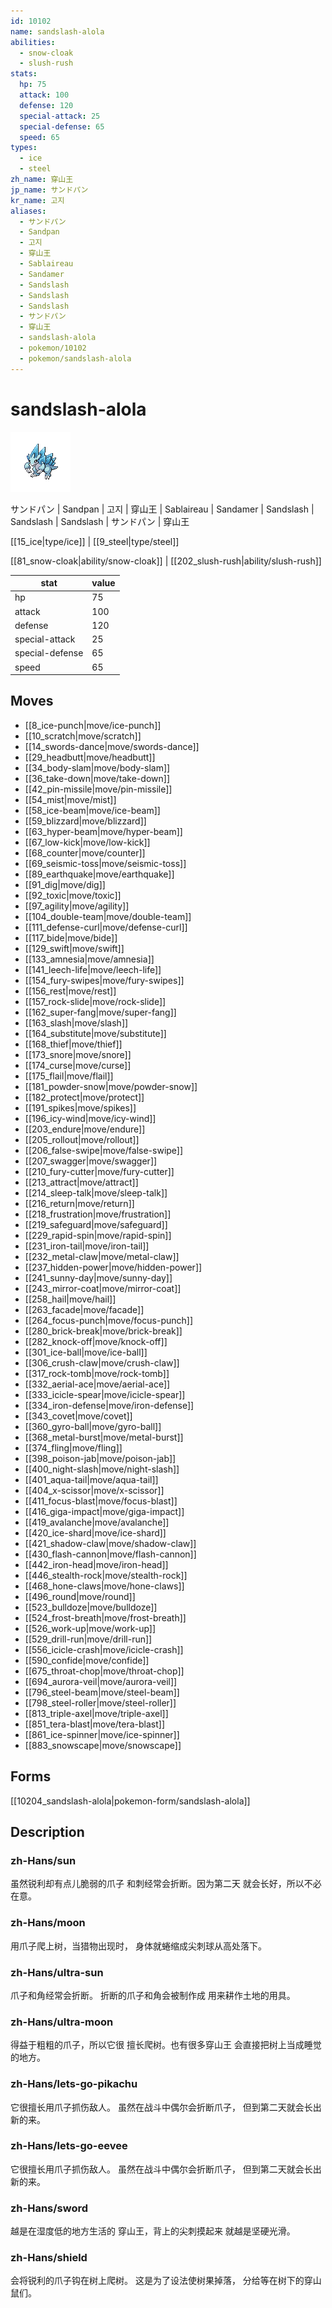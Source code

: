 ```yaml
---
id: 10102
name: sandslash-alola
abilities:
  - snow-cloak
  - slush-rush
stats:
  hp: 75
  attack: 100
  defense: 120
  special-attack: 25
  special-defense: 65
  speed: 65
types:
  - ice
  - steel
zh_name: 穿山王
jp_name: サンドパン
kr_name: 고지
aliases:
  - サンドパン
  - Sandpan
  - 고지
  - 穿山王
  - Sablaireau
  - Sandamer
  - Sandslash
  - Sandslash
  - Sandslash
  - サンドパン
  - 穿山王
  - sandslash-alola
  - pokemon/10102
  - pokemon/sandslash-alola
---
```

# sandslash-alola

![](https://raw.githubusercontent.com/PokeAPI/sprites/master/sprites/pokemon/10102.png)

サンドパン | Sandpan | 고지 | 穿山王 | Sablaireau | Sandamer | Sandslash | Sandslash | Sandslash | サンドパン | 穿山王

[[15_ice|type/ice]] | [[9_steel|type/steel]]

[[81_snow-cloak|ability/snow-cloak]] | [[202_slush-rush|ability/slush-rush]]

|stat|value|
|---|---|
|hp|75|
|attack|100|
|defense|120|
|special-attack|25|
|special-defense|65|
|speed|65|


## Moves

- [[8_ice-punch|move/ice-punch]]
- [[10_scratch|move/scratch]]
- [[14_swords-dance|move/swords-dance]]
- [[29_headbutt|move/headbutt]]
- [[34_body-slam|move/body-slam]]
- [[36_take-down|move/take-down]]
- [[42_pin-missile|move/pin-missile]]
- [[54_mist|move/mist]]
- [[58_ice-beam|move/ice-beam]]
- [[59_blizzard|move/blizzard]]
- [[63_hyper-beam|move/hyper-beam]]
- [[67_low-kick|move/low-kick]]
- [[68_counter|move/counter]]
- [[69_seismic-toss|move/seismic-toss]]
- [[89_earthquake|move/earthquake]]
- [[91_dig|move/dig]]
- [[92_toxic|move/toxic]]
- [[97_agility|move/agility]]
- [[104_double-team|move/double-team]]
- [[111_defense-curl|move/defense-curl]]
- [[117_bide|move/bide]]
- [[129_swift|move/swift]]
- [[133_amnesia|move/amnesia]]
- [[141_leech-life|move/leech-life]]
- [[154_fury-swipes|move/fury-swipes]]
- [[156_rest|move/rest]]
- [[157_rock-slide|move/rock-slide]]
- [[162_super-fang|move/super-fang]]
- [[163_slash|move/slash]]
- [[164_substitute|move/substitute]]
- [[168_thief|move/thief]]
- [[173_snore|move/snore]]
- [[174_curse|move/curse]]
- [[175_flail|move/flail]]
- [[181_powder-snow|move/powder-snow]]
- [[182_protect|move/protect]]
- [[191_spikes|move/spikes]]
- [[196_icy-wind|move/icy-wind]]
- [[203_endure|move/endure]]
- [[205_rollout|move/rollout]]
- [[206_false-swipe|move/false-swipe]]
- [[207_swagger|move/swagger]]
- [[210_fury-cutter|move/fury-cutter]]
- [[213_attract|move/attract]]
- [[214_sleep-talk|move/sleep-talk]]
- [[216_return|move/return]]
- [[218_frustration|move/frustration]]
- [[219_safeguard|move/safeguard]]
- [[229_rapid-spin|move/rapid-spin]]
- [[231_iron-tail|move/iron-tail]]
- [[232_metal-claw|move/metal-claw]]
- [[237_hidden-power|move/hidden-power]]
- [[241_sunny-day|move/sunny-day]]
- [[243_mirror-coat|move/mirror-coat]]
- [[258_hail|move/hail]]
- [[263_facade|move/facade]]
- [[264_focus-punch|move/focus-punch]]
- [[280_brick-break|move/brick-break]]
- [[282_knock-off|move/knock-off]]
- [[301_ice-ball|move/ice-ball]]
- [[306_crush-claw|move/crush-claw]]
- [[317_rock-tomb|move/rock-tomb]]
- [[332_aerial-ace|move/aerial-ace]]
- [[333_icicle-spear|move/icicle-spear]]
- [[334_iron-defense|move/iron-defense]]
- [[343_covet|move/covet]]
- [[360_gyro-ball|move/gyro-ball]]
- [[368_metal-burst|move/metal-burst]]
- [[374_fling|move/fling]]
- [[398_poison-jab|move/poison-jab]]
- [[400_night-slash|move/night-slash]]
- [[401_aqua-tail|move/aqua-tail]]
- [[404_x-scissor|move/x-scissor]]
- [[411_focus-blast|move/focus-blast]]
- [[416_giga-impact|move/giga-impact]]
- [[419_avalanche|move/avalanche]]
- [[420_ice-shard|move/ice-shard]]
- [[421_shadow-claw|move/shadow-claw]]
- [[430_flash-cannon|move/flash-cannon]]
- [[442_iron-head|move/iron-head]]
- [[446_stealth-rock|move/stealth-rock]]
- [[468_hone-claws|move/hone-claws]]
- [[496_round|move/round]]
- [[523_bulldoze|move/bulldoze]]
- [[524_frost-breath|move/frost-breath]]
- [[526_work-up|move/work-up]]
- [[529_drill-run|move/drill-run]]
- [[556_icicle-crash|move/icicle-crash]]
- [[590_confide|move/confide]]
- [[675_throat-chop|move/throat-chop]]
- [[694_aurora-veil|move/aurora-veil]]
- [[796_steel-beam|move/steel-beam]]
- [[798_steel-roller|move/steel-roller]]
- [[813_triple-axel|move/triple-axel]]
- [[851_tera-blast|move/tera-blast]]
- [[861_ice-spinner|move/ice-spinner]]
- [[883_snowscape|move/snowscape]]

## Forms



[[10204_sandslash-alola|pokemon-form/sandslash-alola]]

## Description

### zh-Hans/sun

虽然锐利却有点儿脆弱的爪子
和刺经常会折断。因为第二天
就会长好，所以不必在意。

### zh-Hans/moon

用爪子爬上树，当猎物出现时，
身体就蜷缩成尖刺球从高处落下。

### zh-Hans/ultra-sun

爪子和角经常会折断。
折断的爪子和角会被制作成
用来耕作土地的用具。

### zh-Hans/ultra-moon

得益于粗粗的爪子，所以它很
擅长爬树。也有很多穿山王
会直接把树上当成睡觉的地方。

### zh-Hans/lets-go-pikachu

它很擅长用爪子抓伤敌人。
虽然在战斗中偶尔会折断爪子，
但到第二天就会长出新的来。

### zh-Hans/lets-go-eevee

它很擅长用爪子抓伤敌人。
虽然在战斗中偶尔会折断爪子，
但到第二天就会长出新的来。

### zh-Hans/sword

越是在湿度低的地方生活的
穿山王，背上的尖刺摸起来
就越是坚硬光滑。

### zh-Hans/shield

会将锐利的爪子钩在树上爬树。
这是为了设法使树果掉落，
分给等在树下的穿山鼠们。


